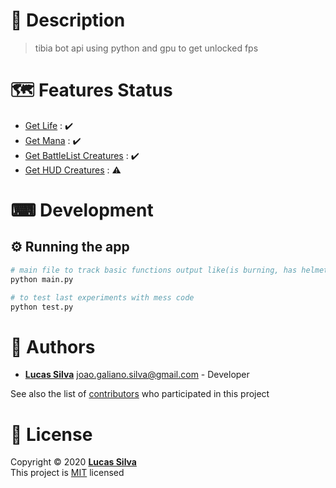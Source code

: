 # 📝 Description

> tibia bot api using python and gpu to get unlocked fps

# 🗺️ Features Status

- [Get Life]() : :heavy_check_mark:
- [Get Mana]() : :heavy_check_mark:
- [Get BattleList Creatures]() : :heavy_check_mark:
- [Get HUD Creatures]() : :warning:

# ⌨ Development

## ⚙ Running the app

```bash
# main file to track basic functions output like(is burning, has helmet equipped, etc)
python main.py

# to test last experiments with mess code
python test.py
```

# 👷 Authors

- [**Lucas Silva**](https://github.com/lucasmonstro) joao.galiano.silva@gmail.com -
  Developer

See also the list of [contributors](../../graphs/contributors) who participated
in this project

# 📝 License

Copyright © 2020 [**Lucas Silva**](https://github.com/lucasmonstro)  
This project is [MIT](https://opensource.org/licenses/MIT) licensed
